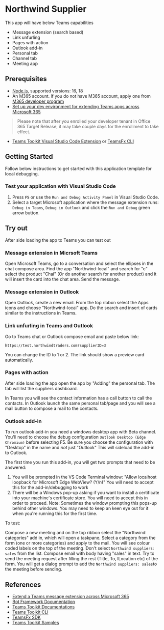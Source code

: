 # Northwind Supplier

This app will have below Teams capabilities

- Message extension (search based)
- Link unfurling
- Pages with action
- Outlook add-in
- Personal tab
- Channel tab
- Meeting app

## Prerequisites

- [Node.js](https://nodejs.org/), supported versions:  16, 18
- An M365 account. If you do not have M365 account, apply one from [M365 developer program](https://developer.microsoft.com/microsoft-365/dev-program)
- [Set up your dev environment for extending Teams apps across Microsoft 365](https://aka.ms/teamsfx-m365-apps-prerequisites)

> Please note that after you enrolled your developer tenant in Office 365 Target Release, it may take couple days for the enrollment to take effect.

- [Teams Toolkit Visual Studio Code Extension](https://aka.ms/teams-toolkit) or [TeamsFx CLI](https://aka.ms/teamsfx-cli)

## Getting Started

Follow below instructions to get started with this application template for local debugging.

### Test your application with Visual Studio Code

1. Press `F5` or use the `Run and Debug Activity Panel` in Visual Studio Code.
1. Select a target Microsoft application where the message extension runs: `Debug in Teams`, `Debug in Outlook` and click the `Run and Debug` green arrow button.

## Try out

After side loading the app to Teams you can test out

### Message extension in Micrsoft Teams

Open Microsoft Teams, go to a conversation and select the ellipses in the chat compose area.
Find the app "Northwind-local" and search for "c" select the product "Chai" (Or do another search for another product) and it will insert the card into the chat area. Send the message.

### Message extension in Outlook

Open Outlook, create a new email. From the top ribbon select the Apps icons and choose "Northwind-local" app. Do the search and insert of cards similar to the instructions in Teams.

### Link unfurling in Teams and Outlook

Go to Teams chat or Outlook compose email and paste below link:

```lang-http
https://test.northwindtraders.com?supplierID=3

```

You can change the ID to 1 or 2.
The link should show a preview card automatically.

### Pages with action

After side loading the app open the app by "Adding" the personal tab.
The tab will list the suppliers dashboard.

In Teams you will see the contact information has a call button to call the contacts.
In Outlook launch the same personal tab/page and you will see a mail button to compose a mail to the contacts.

### Outlook add-in

To run outlook add-in you need a windows desktop app with Beta channel.
You'll need to choose the debug configuration `Outlook Desktop (Edge Chromium)` before selecting F5. Be sure you choose the configuration with "Desktop" in the name and _not_ just "Outlook"
This will sideload the add-in to Outlook.

The first time you run this add-in, you will get two prompts that need to be answered:

1. You will be prompted in the VS Code Terminal window:
"Allow localhost loopback for Microsoft Edge WebView? (Y/n)"
You will need to accept this for the add-in/debugging to work
2. There will be a Windows pop-up asking if you want to install a certificate into your machine's certificate store. You will need to accept this in order to proceed. Note:
Sometimes the window prompting this pops-up behind other windows. You may need to keep an keen eye out for it when you're running this for the first time.

To test:

Compose a new meeting and on the top ribbon select the "Northwind categories" add in, which will open a taskpane.
Select a category from the form (one or more categories) and apply to the mail. You will see colour coded labels on the top of the meeting.
Don't select `Northwind suppliers: sales` from the list. Compose email with body having "sales" in text.
Try to send the meeting request after filling the rest (Title, To, lLocation etc) of the form.
You will get a dialog prompt to add the `Northwind suppliers: sales`to the meeting before sending.

## References

- [Extend a Teams message extension across Microsoft 365](https://docs.microsoft.com/microsoftteams/platform/m365-apps/extend-m365-teams-message-extension?tabs=manifest-teams-toolkit)
- [Bot Framework Documentation](https://docs.botframework.com/)
- [Teams Toolkit Documentations](https://docs.microsoft.com/microsoftteams/platform/toolkit/teams-toolkit-fundamentals)
- [Teams Toolkit CLI](https://docs.microsoft.com/microsoftteams/platform/toolkit/teamsfx-cli)
- [TeamsFx SDK](https://docs.microsoft.com/microsoftteams/platform/toolkit/teamsfx-sdk)
- [Teams Toolkit Samples](https://github.com/OfficeDev/TeamsFx-Samples)
